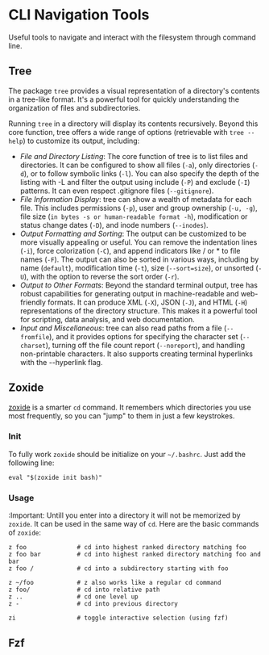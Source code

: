 # CLI Navigation Tools
Useful tools to navigate and interact with the filesystem through command line.

## Tree
The package `tree` provides a visual representation of a directory's contents in a tree-like format.
It's a powerful tool for quickly understanding the organization of files and subdirectories.

Running `tree` in a directory will display its contents recursively. Beyond this core function, tree offers a wide range of options (retrievable with `tree --help`) to customize its output, including:

* *File and Directory Listing*: The core function of tree is to list files and directories. It can be configured to show all files (`-a`), only directories (`-d`), or to follow symbolic links (`-l`). You can also specify the depth of the listing with -L and filter the output using include (`-P`) and exclude (`-I`) patterns. It can even respect .gitignore files (`--gitignore`).
* *File Information Display*: tree can show a wealth of metadata for each file. This includes permissions (`-p`), user and group ownership (`-u, -g`), file size (`in bytes -s or human-readable format -h`), modification or status change dates (`-D`), and inode numbers (`--inodes`).
* *Output Formatting and Sorting*: The output can be customized to be more visually appealing or useful. You can remove the indentation lines (`-i`), force colorization (`-C`), and append indicators like / or * to file names (`-F`). The output can also be sorted in various ways, including by name (`default`), modification time (`-t`), size (`--sort=size`), or unsorted (`-U`), with the option to reverse the sort order (`-r`).
* *Output to Other Formats*: Beyond the standard terminal output, tree has robust capabilities for generating output in machine-readable and web-friendly formats. It can produce XML (`-X`), JSON (`-J`), and HTML (`-H`) representations of the directory structure. This makes it a powerful tool for scripting, data analysis, and web documentation.
* *Input and Miscellaneous*: tree can also read paths from a file (`--fromfile`), and it provides options for specifying the character set (`--charset`), turning off the file count report (`--noreport`), and handling non-printable characters. It also supports creating terminal hyperlinks with the --hyperlink flag.

## Zoxide
[zoxide](https://github.com/ajeetdsouza/zoxide.git) is a smarter `cd` command. It remembers which directories you use most frequently, so you can "jump" to them in just a few keystrokes.

### Init
To fully work `zoxide` should be initialize on your `~/.bashrc`. Just add the following line:

```shell
eval "$(zoxide init bash)"
```

### Usage
:Important: Untill you enter into a directory it will not be memorized by `zoxide`.
It can be used in the same way of `cd`.
Here are the basic commands of `zoxide`:

```shell
z foo              # cd into highest ranked directory matching foo
z foo bar          # cd into highest ranked directory matching foo and bar
z foo /            # cd into a subdirectory starting with foo

z ~/foo            # z also works like a regular cd command
z foo/             # cd into relative path
z ..               # cd one level up
z -                # cd into previous directory

zi                 # toggle interactive selection (using fzf)
```

## Fzf
